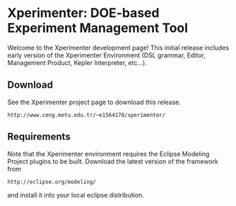Xperimenter: DOE-based Experiment Management Tool
=================================================

Welcome to the Xperimenter development page!  This initial release includes
early version of the Xperimenter Environment (DSL grammar, Editor, Management
Product, Kepler Interpreter, etc...).

Download
--------

See the Xperimenter project page to download this release.

	http://www.ceng.metu.edu.tr/~e1564178/xperimenter/


Requirements
------------

Note that the Xperimenter environment requires the Eclipse Modeling Project
plugins to be built. Download the latest version of the framework from

	http://eclipse.org/modeling/

and install it into your local eclipse distribution.
